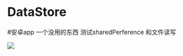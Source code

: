 # DataStore
#安卓app 
一个没用的东西 测试sharedPerference 和文件读写

![](https://pic.jitudisk.com/public/2022/10/20/10338ecba93fe.jpg)
